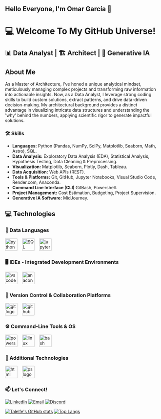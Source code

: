 <div align="left">
  
## Hello Everyone, I'm Omar García 👋
# 💻 Welcome To My GitHub Universe!
</div>

## 📊 Data Analyst | 🏗️ Architect | 🤖 Generative IA 

## About Me

As a Master of Architecture, I've honed a unique analytical mindset, meticulously managing complex projects and transforming raw information into actionable insights. Now, as a Data Analyst, I leverage strong coding skills to build custom solutions, extract patterns, and drive data-driven decision-making. My architectural background provides a distinct advantage in visualizing intricate data structures and understanding the 'why' behind the numbers, applying scientific rigor to generate impactful solutions.

### 🛠️ Skills

* **Languages:** Python (Pandas, NumPy, SciPy, Matplotlib, Seaborn, Math, Astro), SQL.
* **Data Analysis:** Exploratory Data Analysis (EDA), Statistical Analysis, Hypothesis Testing, Data Cleaning & Preprocessing.
* **Visualization:** Matplotlib, Seaborn, Plotly, Dash, Tableau.
* **Data Acquisition:** Web APIs (REST).
* **Tools & Platforms:** Git, GitHub, Jupyter Notebooks, Visual Studio Code, Render.com, Anaconda.
* **Command Line Interface (CLI)** GitBash, Powershell.
* **Project Management:** Cost Estimation, Budgeting, Project Supervision.
* **Generative IA Software:** MidJourney.

## 💻 Technologies

### 🐍 Data Languages
<div align="left">
  <img src="https://skillicons.dev/icons?i=python" height="40" alt="python logo" />
  <img width="8" />
  <img src="https://skillicons.dev/icons?i=sql" height="40" alt="SQL logo" />
  <img width="8" />
  <img src="https://skillicons.dev/icons?i=jupyter" height="40" alt="jupyter notebook logo" />
  
</div>

### 🖥️ IDEs - Integrated Development Environments
<div align="left">
  <img src="https://skillicons.dev/icons?i=vscode" height="40" alt="vscode logo" />
  <img width="8" />
  <img src="https://skillicons.dev/icons?i=anaconda" height="40" alt="anaconda logo" />
</div>

### 🚀 Version Control & Collaboration Platforms
<div align="left">
  <img src="https://skillicons.dev/icons?i=git" height="40" alt="git logo" />
  <img width="8" />
  <img src="https://skillicons.dev/icons?i=github" height="40" alt="github logo" />
</div>

### ⚙️ Command-Line Tools & OS
<div align="left">
  <img src="https://skillicons.dev/icons?i=powershell" height="40" alt="powershell logo" />
  <img width="8" />
  <img src="https://skillicons.dev/icons?i=linux" height="40" alt="linux logo" />
  <img width="8" />
  <img src="https://skillicons.dev/icons?i=bash" height="40" alt="bash logo" />
</div>

### 📡 Additional Technologies
<div align="left">
  <img src="https://skillicons.dev/icons?i=html" height="40" alt="html logo" />
  <img width="8" />
  <img src="https://skillicons.dev/icons?i=ps" height="40" alt="ps logo" />
</div>

### 📫 Let's Connect!
[![LinkedIn](https://img.shields.io/badge/LinkedIn-@OmarGarcia-0077B5?style=for-the-badge&logo=linkedin&logoColor=white&labelColor=101010)](https://www.linkedin.com/in/arq-omargarcia/)&nbsp;[![Email](https://img.shields.io/badge/Email-omargarcialo%40hotmail.com-D14836?style=for-the-badge&logo=gmail&logoColor=white&labelColor=101010)](mailto:omargarcialo@hotmail.com)&nbsp;[![Discord](https://img.shields.io/badge/Discord-omar_garcialo-5865F2?style=for-the-badge&logo=discord&logoColor=white&labelColor=101010)](https://discordapp.com/users/omar_garcialo)

[![Talelfe's GitHub stats](https://github-readme-stats.vercel.app/api?username=Talelfe&show_icons=true&theme=dark)](https://github.com/anuraghazra/github-readme-stats) [![Top Langs](https://github-readme-stats.vercel.app/api/top-langs/?username=Talelfe&layout=compact&theme=dark)](https://github.com/anuraghazra/github-readme-stats)





<!--

**Talelfe/Talelfe** is a ✨ _special_ ✨ repository because its `README.md` (this file) appears on your GitHub profile.

Here are some ideas to get you started:

- 🔭 I’m currently working on ...
- 🌱 I’m currently learning ...
- 👯 I’m looking to collaborate on ...
- 🤔 I’m looking for help with ...
- 💬 Ask me about ...
- 📫 How to reach me: ...
- 😄 Pronouns: ...
- ⚡ Fun fact: ...

* [![LinkedIn](https://img.shields.io/badge/LinkedIn-@OmarGarcia-0077B5?style=for-the-badge&logo=linkedin&logoColor=white&labelColor=101010)](https://www.linkedin.com/in/arq-omargarcia/)
* [![Email](https://img.shields.io/badge/Email-omargarcialo%40hotmail.com-D14836?style=for-the-badge&logo=gmail&logoColor=white&labelColor=101010)](mailto:omargarcialo@hotmail.com)
* [![Discord](https://img.shields.io/badge/Discord-omar_garcialo-5865F2?style=for-the-badge&logo=discord&logoColor=white&labelColor=101010)](https://discordapp.com/users/omar_garcialo)

-->
